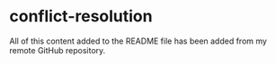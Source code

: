 # conflict-resolution

All of this content added to the README file has been added from my remote GitHub repository. 
